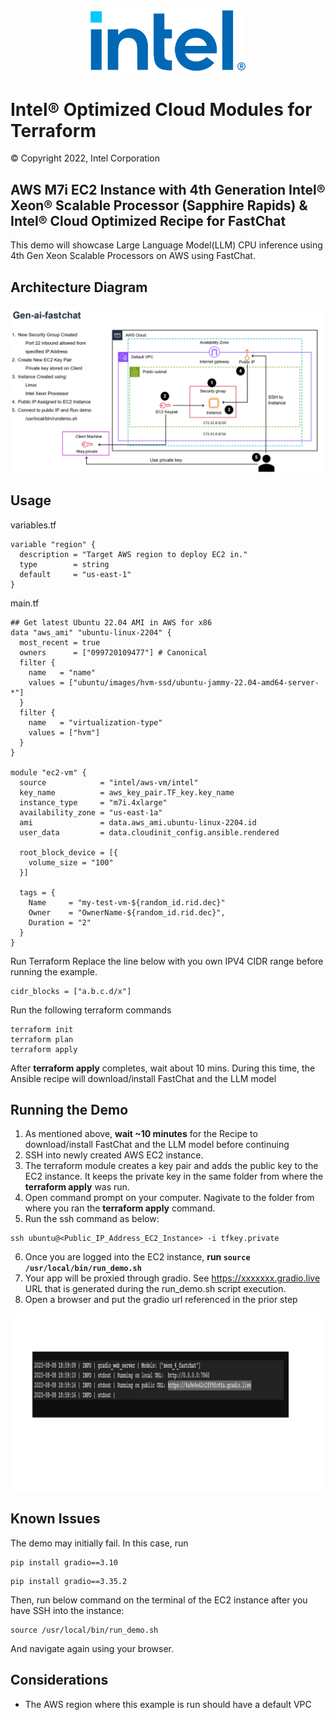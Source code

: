 <p align="center">
  <img src="https://github.com/intel/terraform-intel-aws-vm/blob/main/images/logo-classicblue-800px.png?raw=true" alt="Intel Logo" width="250"/>
</p>

# Intel® Optimized Cloud Modules for Terraform

© Copyright 2022, Intel Corporation

## AWS M7i EC2 Instance with 4th Generation Intel® Xeon® Scalable Processor (Sapphire Rapids) & Intel® Cloud Optimized Recipe for FastChat

This demo will showcase Large Language Model(LLM) CPU inference using 4th Gen Xeon Scalable Processors on AWS using FastChat.

## Architecture Diagram
<p align="center">
  <img src="https://github.com/intel/terraform-intel-aws-vm/blob/main/images/gen-ai-fastchat.png?raw=true" alt="amazon-ec2-rhel-default-vpc" width="750"/>
</p>

## Usage


variables.tf

```hcl
variable "region" {
  description = "Target AWS region to deploy EC2 in."
  type        = string
  default     = "us-east-1"
}
```
main.tf
```hcl
## Get latest Ubuntu 22.04 AMI in AWS for x86
data "aws_ami" "ubuntu-linux-2204" {
  most_recent = true
  owners      = ["099720109477"] # Canonical
  filter {
    name   = "name"
    values = ["ubuntu/images/hvm-ssd/ubuntu-jammy-22.04-amd64-server-*"]
  }
  filter {
    name   = "virtualization-type"
    values = ["hvm"]
  }
}

module "ec2-vm" {
  source            = "intel/aws-vm/intel"
  key_name          = aws_key_pair.TF_key.key_name
  instance_type     = "m7i.4xlarge"
  availability_zone = "us-east-1a"
  ami               = data.aws_ami.ubuntu-linux-2204.id
  user_data         = data.cloudinit_config.ansible.rendered

  root_block_device = [{
    volume_size = "100"
  }]

  tags = {
    Name     = "my-test-vm-${random_id.rid.dec}"
    Owner    = "OwnerName-${random_id.rid.dec}",
    Duration = "2"
  }
}
```



Run Terraform
Replace the line below with you own IPV4 CIDR range before running the example.

```hcl
cidr_blocks = ["a.b.c.d/x"]
```

Run the following terraform commands
```hcl
terraform init  
terraform plan
terraform apply  
```

After **terraform apply** completes, wait about 10 mins. During this time, the Ansible recipe will download/install FastChat and the LLM model


## Running the Demo
1. As mentioned above, **wait ~10 minutes** for the Recipe to download/install FastChat and the LLM model before continuing
2. SSH into newly created AWS EC2 instance. 
3. The terraform module creates a key pair and adds the public key to the EC2 instance. It keeps the private key in the same folder from where the **terraform apply** was run.
4. Open command prompt on your computer. Nagivate to the folder from where you ran the **terraform apply** command.
5. Run the ssh command as below:
```hcl
ssh ubuntu@<Public_IP_Address_EC2_Instance> -i tfkey.private
```
6. Once you are logged into the EC2 instance, **run `source /usr/local/bin/run_demo.sh`**
7. Your app will be proxied through gradio. See https://xxxxxxx.gradio.live URL that is generated during the run_demo.sh script execution.
8. Open a browser and put the gradio url referenced in the prior step

<p align="center">
  <img src="https://github.com/intel/terraform-intel-aws-vm/blob/main/images/gradio.png?raw=true" alt="Gradio_Output" width="750"/>
</p>

## Known Issues

The demo may initially fail. In this case, run

```hcl
pip install gradio==3.10
```
```hcl 
pip install gradio==3.35.2
```

Then, run below command on the terminal of the EC2 instance after you have SSH into the instance:
```hcl
source /usr/local/bin/run_demo.sh
``` 

And navigate again using your browser.

## Considerations
- The AWS region where this example is run should have a default VPC